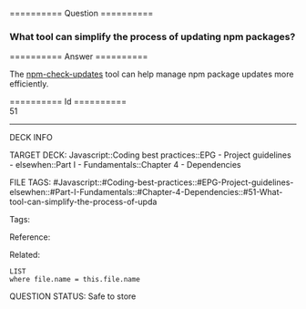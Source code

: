 ========== Question ==========  

### What tool can simplify the process of updating npm packages?  

========== Answer ==========  

The [npm-check-updates](https://github.com/tjunnone/npm-check-updates) tool can help manage npm package updates more efficiently.

========== Id ==========  
51

---

DECK INFO

TARGET DECK: Javascript::Coding best practices::EPG - Project guidelines - elsewhen::Part I - Fundamentals::Chapter 4 - Dependencies

FILE TAGS: #Javascript::#Coding-best-practices::#EPG-Project-guidelines-elsewhen::#Part-I-Fundamentals::#Chapter-4-Dependencies::#51-What-tool-can-simplify-the-process-of-upda

Tags:

Reference:

Related:

```dataview
LIST
where file.name = this.file.name
```

QUESTION STATUS: Safe to store
